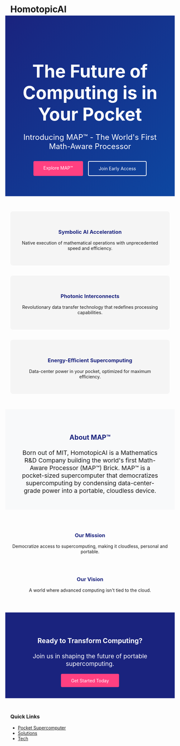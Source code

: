 # HomotopicAI

<div class="hero-section" style="background: linear-gradient(135deg, #1a237e 0%, #0d47a1 100%); color: white; padding: 4rem 2rem; text-align: center; margin: -1rem -1rem 2rem -1rem;">
    <h1 style="font-size: 3.5rem; margin-bottom: 1rem;">The Future of Computing is in Your Pocket</h1>
    <p style="font-size: 1.5rem; margin-bottom: 2rem;">Introducing MAP™ - The World's First Math-Aware Processor</p>
    <div style="display: flex; justify-content: center; gap: 1rem;">
        <a href="product/overview.md" class="md-button md-button--primary" style="background: #ff4081; color: white; padding: 0.8rem 2rem; border-radius: 4px; text-decoration: none;">Explore MAP™</a>
        <a href="developer/sdk.md" class="md-button md-button--secondary" style="background: transparent; border: 2px solid white; color: white; padding: 0.8rem 2rem; border-radius: 4px; text-decoration: none;">Join Early Access</a>
    </div>
</div>

<div class="feature-grid" style="display: grid; grid-template-columns: repeat(auto-fit, minmax(300px, 1fr)); gap: 2rem; margin: 3rem 0;">
    <div class="feature-card" style="background: #f5f5f5; padding: 2rem; border-radius: 8px; text-align: center;">
        <h3 style="color: #1a237e; margin-bottom: 1rem;">Symbolic AI Acceleration</h3>
        <p>Native execution of mathematical operations with unprecedented speed and efficiency.</p>
    </div>
    <div class="feature-card" style="background: #f5f5f5; padding: 2rem; border-radius: 8px; text-align: center;">
        <h3 style="color: #1a237e; margin-bottom: 1rem;">Photonic Interconnects</h3>
        <p>Revolutionary data transfer technology that redefines processing capabilities.</p>
    </div>
    <div class="feature-card" style="background: #f5f5f5; padding: 2rem; border-radius: 8px; text-align: center;">
        <h3 style="color: #1a237e; margin-bottom: 1rem;">Energy-Efficient Supercomputing</h3>
        <p>Data-center power in your pocket, optimized for maximum efficiency.</p>
    </div>
</div>

<div class="about-section" style="background: #f8f9fa; padding: 3rem; margin: 3rem -1rem; text-align: center;">
    <h2 style="color: #1a237e; margin-bottom: 1.5rem;">About MAP™</h2>
    <p style="font-size: 1.2rem; max-width: 800px; margin: 0 auto;">
        Born out of MIT, HomotopicAI is a Mathematics R&D Company building the world's first Math-Aware Processor (MAP™) Brick. 
        MAP™ is a pocket-sized supercomputer that democratizes supercomputing by condensing data-center-grade power into a portable, cloudless device.
    </p>
</div>

<div class="mission-vision" style="display: grid; grid-template-columns: repeat(auto-fit, minmax(300px, 1fr)); gap: 2rem; margin: 3rem 0;">
    <div class="mission" style="text-align: center;">
        <h3 style="color: #1a237e; margin-bottom: 1rem;">Our Mission</h3>
        <p>Democratize access to supercomputing, making it cloudless, personal and portable.</p>
    </div>
    <div class="vision" style="text-align: center;">
        <h3 style="color: #1a237e; margin-bottom: 1rem;">Our Vision</h3>
        <p>A world where advanced computing isn't tied to the cloud.</p>
    </div>
</div>

<div class="cta-section" style="background: #1a237e; color: white; padding: 3rem; text-align: center; margin: 3rem -1rem;">
    <h2 style="margin-bottom: 1.5rem;">Ready to Transform Computing?</h2>
    <p style="font-size: 1.2rem; margin-bottom: 2rem;">Join us in shaping the future of portable supercomputing.</p>
    <a href="developer/sdk.md" class="md-button md-button--primary" style="background: #ff4081; color: white; padding: 0.8rem 2rem; border-radius: 4px; text-decoration: none;">Get Started Today</a>
</div>

### Quick Links
- [Pocket Supercomputer](map.md)
- [Solutions](solutions.md)
- [Tech](technology.md)
